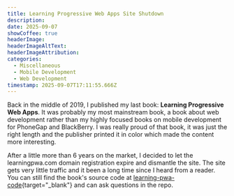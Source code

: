 ```yaml
---
title: Learning Progressive Web Apps Site Shutdown
description: 
date: 2025-09-07
showCoffee: true
headerImage: 
headerImageAltText: 
headerImageAttribution: 
categories:
  - Miscellaneous
  - Mobile Development
  - Web Development
timestamp: 2025-09-07T17:11:55.666Z
---
```


Back in the middle of 2019, I published my last book: **Learning Progressive Web Apps**. It was probably my most mainstream book, a book about web development rather than my highly focused books on mobile development for PhoneGap and BlackBerry. I was really proud of that book, it was just the right length and the publisher printed it in color which made the content more interesting.

After a little more than 6 years on the market, I decided to let the learningpwa.com domain registration expire and dismantle the site. The site gets very little traffic and it been a long time since I heard from a reader. You can still find the book's source code at [learning-pwa-code](https://github.com/johnwargo/learning-pwa-code){target="_blank"} and can ask questions in the repo.
